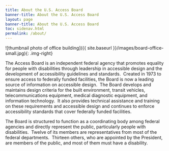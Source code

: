 ```yaml
---
title: About the U.S. Access Board
banner-title: About the U.S. Access Board
layout: page
banner-title: About the U.S. Access Board
toc: sidenav.html
permalink: /about/
---
```



![thumbnail photo of office building]({{ site.baseurl }}/images/board-office-small.jpg){: .img-right}

The Access Board is an independent federal agency that promotes equality for people with disabilities through leadership in accessible design and the development of accessibility guidelines and standards.&nbsp;
Created in 1973 to ensure access to federally funded facilities, the Board is now a leading source of information on accessible design.&nbsp;
The Board develops and maintains design criteria for the built environment, transit vehicles, telecommunications equipment, medical diagnostic equipment, and information technology.&nbsp; It also provides technical assistance and training on these requirements and accessible design and continues to enforce accessibility standards that cover federally funded facilities.

The Board is structured to function as a coordinating body among federal agencies and directly represent the public, particularly people with disabilities.&nbsp;
Twelve of its members are representatives from most of the federal departments.&nbsp;
Thirteen others, who are appointed by the President, are members of the public, and most of them must have a disability.
